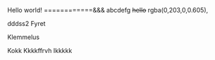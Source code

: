 Hello world!
============&&&
abcdefg
~~hello~~ rgba(0,203,0,0.605),


dddss2
Fyret


Klemmelus

Kokk
Kkkkffrvh
Ikkkkk
